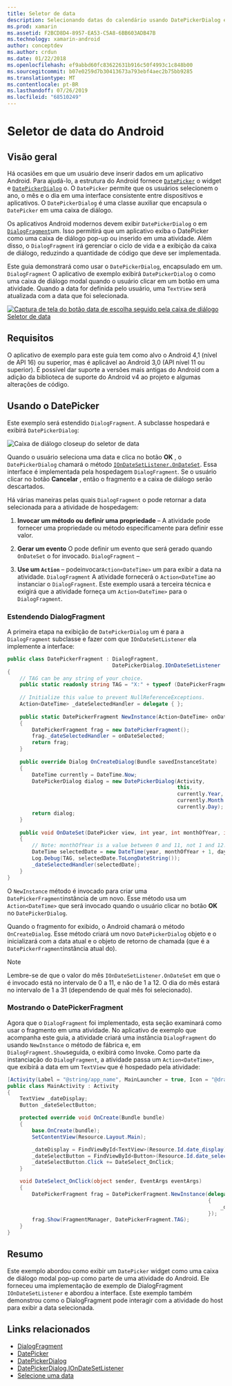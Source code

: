 ```yaml
---
title: Seletor de data
description: Selecionando datas do calendário usando DatePickerDialog e DialogFragment
ms.prod: xamarin
ms.assetid: F2BCD8D4-8957-EA53-C5A8-6BB603ADB47B
ms.technology: xamarin-android
author: conceptdev
ms.author: crdun
ms.date: 01/22/2018
ms.openlocfilehash: ef9abbd60fc83622631b916c50f4993c1c848b00
ms.sourcegitcommit: b07e0259d7b30413673a793ebf4aec2b75bb9285
ms.translationtype: MT
ms.contentlocale: pt-BR
ms.lasthandoff: 07/26/2019
ms.locfileid: "68510249"
---
```

# <a name="android-date-picker"></a>Seletor de data do Android

## <a name="overview"></a>Visão geral

Há ocasiões em que um usuário deve inserir dados em um aplicativo Android. Para ajudá-lo, a estrutura do Android fornece [`DatePicker`](xref:Android.Widget.DatePicker) o widget e [`DatePickerDialog`](xref:Android.App.DatePickerDialog) o. O `DatePicker` permite que os usuários selecionem o ano, o mês e o dia em uma interface consistente entre dispositivos e aplicativos. O `DatePickerDialog` é uma classe auxiliar que encapsula o `DatePicker` em uma caixa de diálogo.

Os aplicativos Android modernos devem exibir `DatePickerDialog` o em [`DialogFragment`](xref:Android.App.DialogFragment)um. Isso permitirá que um aplicativo exiba o DatePicker como uma caixa de diálogo pop-up ou inserido em uma atividade. Além disso, o `DialogFragment` irá gerenciar o ciclo de vida e a exibição da caixa de diálogo, reduzindo a quantidade de código que deve ser implementada.

Este guia demonstrará como usar o `DatePickerDialog`, encapsulado em um. `DialogFragment` O aplicativo de exemplo exibirá `DatePickerDialog` o como uma caixa de diálogo modal quando o usuário clicar em um botão em uma atividade. Quando a data for definida pelo usuário, uma `TextView` será atualizada com a data que foi selecionada.

[![Captura de tela do botão data de escolha seguido pela caixa de diálogo Seletor de data](date-picker-images/image-01-sml.png)](date-picker-images/image-01.png#lightbox)

## <a name="requirements"></a>Requisitos

O aplicativo de exemplo para este guia tem como alvo o Android 4,1 (nível de API
16) ou superior, mas é aplicável ao Android 3,0 (API nível 11 ou superior). É possível dar suporte a versões mais antigas do Android com a adição da biblioteca de suporte do Android v4 ao projeto e algumas alterações de código.

## <a name="using-the-datepicker"></a>Usando o DatePicker

Este exemplo será estendido `DialogFragment`. A subclasse hospedará e exibirá `DatePickerDialog`:

![Caixa de diálogo closeup do seletor de data](date-picker-images/image-02.png)

Quando o usuário seleciona uma data e clica no botão **OK** , o `DatePickerDialog` chamará o método [`IOnDateSetListener.OnDateSet`](xref:Android.App.DatePickerDialog.IOnDateSetListener.OnDateSet*).
Essa interface é implementada pela hospedagem `DialogFragment`. Se o usuário clicar no botão **Cancelar** , então o fragmento e a caixa de diálogo serão descartados.

Há várias maneiras pelas quais `DialogFragment` o pode retornar a data selecionada para a atividade de hospedagem:

1. **Invocar um método ou definir uma propriedade** &ndash; A atividade pode fornecer uma propriedade ou método especificamente para definir esse valor.

2. **Gerar um evento** O pode definir um evento que será gerado quando `OnDateSet` o for invocado. `DialogFragment` &ndash;

3. **Use um `Action`**  &ndash; podeinvocar`Action<DateTime>` um para exibir a data na atividade. `DialogFragment` A atividade fornecerá o `Action<DateTime` ao instanciar o `DialogFragment`. Este exemplo usará a terceira técnica e exigirá que a atividade forneça um `Action<DateTime>` para o `DialogFragment`.

### <a name="extending-dialogfragment"></a>Estendendo DialogFragment

A primeira etapa na exibição de `DatePickerDialog` um é para a `DialogFragment` subclasse e fazer com que `IOnDateSetListener` ela implemente a interface:

```csharp
public class DatePickerFragment : DialogFragment, 
                                  DatePickerDialog.IOnDateSetListener
{
    // TAG can be any string of your choice.
    public static readonly string TAG = "X:" + typeof (DatePickerFragment).Name.ToUpper();
    
    // Initialize this value to prevent NullReferenceExceptions.
    Action<DateTime> _dateSelectedHandler = delegate { };
    
    public static DatePickerFragment NewInstance(Action<DateTime> onDateSelected)
    {
        DatePickerFragment frag = new DatePickerFragment();
        frag._dateSelectedHandler = onDateSelected;
        return frag;
    }
    
    public override Dialog OnCreateDialog(Bundle savedInstanceState)
    {
        DateTime currently = DateTime.Now;
        DatePickerDialog dialog = new DatePickerDialog(Activity, 
                                                       this, 
                                                       currently.Year, 
                                                       currently.Month - 1,
                                                       currently.Day);
        return dialog;
    }
    
    public void OnDateSet(DatePicker view, int year, int monthOfYear, int dayOfMonth)
    {
        // Note: monthOfYear is a value between 0 and 11, not 1 and 12!
        DateTime selectedDate = new DateTime(year, monthOfYear + 1, dayOfMonth);
        Log.Debug(TAG, selectedDate.ToLongDateString());
        _dateSelectedHandler(selectedDate);
    }
}
```

O `NewInstance` método é invocado para criar uma `DatePickerFragment`instância de um novo. Esse método usa um `Action<DateTime>` que será invocado quando o usuário clicar no botão **OK** no `DatePickerDialog`.

Quando o fragmento for exibido, o Android chamará o método `OnCreateDialog`. Esse método criará um novo `DatePickerDialog` objeto e o inicializará com a data atual e o objeto de retorno de chamada (que é a `DatePickerFragment`instância atual do).

> [!NOTE]
> Lembre-se de que o valor do mês `IOnDateSetListener.OnDateSet` em que o é invocado está no intervalo de 0 a 11, e não de 1 a 12. O dia do mês estará no intervalo de 1 a 31 (dependendo de qual mês foi selecionado).

### <a name="showing-the-datepickerfragment"></a>Mostrando o DatePickerFragment

Agora que o `DialogFragment` foi implementado, esta seção examinará como usar o fragmento em uma atividade. No aplicativo de exemplo que acompanha este guia, a atividade criará uma instância `DialogFragment` do usando `NewInstance` o método de fábrica e, em `DialogFragment.Show`seguida, o exibirá como Invoke. Como parte da instanciação do `DialogFragment`, a atividade passa um `Action<DateTime>`, que exibirá a data em um `TextView` que é hospedado pela atividade:

```csharp
[Activity(Label = "@string/app_name", MainLauncher = true, Icon = "@drawable/icon")]
public class MainActivity : Activity
{
    TextView _dateDisplay;
    Button _dateSelectButton;

    protected override void OnCreate(Bundle bundle)
    {
        base.OnCreate(bundle);
        SetContentView(Resource.Layout.Main);

        _dateDisplay = FindViewById<TextView>(Resource.Id.date_display);
        _dateSelectButton = FindViewById<Button>(Resource.Id.date_select_button);
        _dateSelectButton.Click += DateSelect_OnClick;
    }

    void DateSelect_OnClick(object sender, EventArgs eventArgs)
    {
        DatePickerFragment frag = DatePickerFragment.NewInstance(delegate(DateTime time)
                                                                 {
                                                                     _dateDisplay.Text = time.ToLongDateString();
                                                                 });
        frag.Show(FragmentManager, DatePickerFragment.TAG);
    }
}
```

## <a name="summary"></a>Resumo

Este exemplo abordou como exibir um `DatePicker` widget como uma caixa de diálogo modal pop-up como parte de uma atividade do Android. Ele forneceu uma implementação de exemplo de DialogFragment `IOnDateSetListener` e abordou a interface. Este exemplo também demonstrou como o DialogFragment pode interagir com a atividade do host para exibir a data selecionada.

## <a name="related-links"></a>Links relacionados

- [DialogFragment](xref:Android.App.DialogFragment)
- [DatePicker](xref:Android.Widget.DatePicker)
- [DatePickerDialog](xref:Android.App.DatePickerDialog)
- [DatePickerDialog.IOnDateSetListener](xref:Android.App.DatePickerDialog.IOnDateSetListener)
- [Selecione uma data](https://github.com/xamarin/recipes/tree/master/Recipes/android/controls/datepicker/select_a_date)

